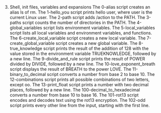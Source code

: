 3. Shell, init files, variables and expansions
The 0-alias script creates an alias ls of rm.
The 1-hello_you script prints hello user, where user is the current Linux user.
The 2-path script adds /action to the PATH.
The 3-paths script counts the number of directories in the PATH.
The 4-global_variables script lists environment variables.
The 5-local_variables script lists all local variables and environment variables, and functions.
The 6-create_local_variable script creates a new local variable.
The 7-create_global_variable script creates a new global variable.
The 8-true_knowledge script prints the result of the addition of 128 with the value stored in the environment variable TRUEKNOWLEDGE, followed by a new line.
The 9-divide_and_rule script prints the result of POWER divided by DIVIDE, followed by a new line.
The 10-love_exponent_breath script displays the result of BREATH to the power LOVE.
The 11-binary_to_decimal script  converts a number from base 2 to base 10.
The 12-combinations script  prints all possible combinations of two letters, except oo.
The 13-print_float script prints a number with two decimal places, followed by a new line.
The 100-decimal_to_hexadecimal converts a number from base 10 to base 16.
The 101-rot13 script encodes and decodes text using the rot13 encryption.
The 102-odd script prints every other line from the input, starting with the first line. 
